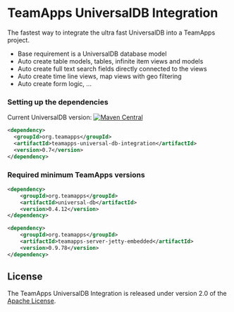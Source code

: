 
# TeamApps UniversalDB Integration

The fastest way to integrate the ultra fast UniversalDB into a TeamApps project.

* Base requirement is a UniversalDB database model
* Auto create table models, tables, infinite item views and models
* Auto create full text search fields directly connected to the views
* Auto create time line views, map views with geo filtering
* Auto create form logic, ...

### Setting up the dependencies

Current UniversalDB version: [![Maven Central](https://maven-badges.herokuapp.com/maven-central/org.teamapps/teamapps-universal-db-integration/badge.svg)](https://maven-badges.herokuapp.com/maven-central/org.teamapps/teamapps-universal-db-integration)
```xml
<dependency>
  <groupId>org.teamapps</groupId>
  <artifactId>teamapps-universal-db-integration</artifactId>
  <version>0.7</version>
</dependency>
```

### Required minimum TeamApps versions

```xml
<dependency>
    <groupId>org.teamapps</groupId>
    <artifactId>universal-db</artifactId>
    <version>0.4.12</version>
</dependency>

<dependency>
    <groupId>org.teamapps</groupId>
    <artifactId>teamapps-server-jetty-embedded</artifactId>
    <version>0.9.78</version>
</dependency>
```


## License

The TeamApps UniversalDB Integration is released under version 2.0 of the [Apache License](https://www.apache.org/licenses/LICENSE-2.0).
